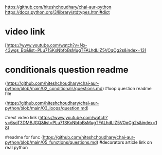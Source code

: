 https://github.com/hiteshchoudhary/chai-aur-python
https://docs.python.org/3/library/stdtypes.html#dict

# video link

[https://www.youtube.com/watch?v=Nx-43wgs_Bo&list=PLu71SKxNbfoBsMugTFALhdLlZ5VOqCg2s&index=13]

# conditionals question readme

(https://github.com/hiteshchoudhary/chai-aur-python/blob/main/02_conditionals/questions.md)
#loop question readme file

(https://github.com/hiteshchoudhary/chai-aur-python/blob/main/03_loops/question.md)

#next video link
(https://www.youtube.com/watch?v=6soT3DMBJGQ&list=PLu71SKxNbfoBsMugTFALhdLlZ5VOqCg2s&index=18)

#readme for func
(https://github.com/hiteshchoudhary/chai-aur-python/blob/main/05_functions/questions.md)
#decorators article link on real python
